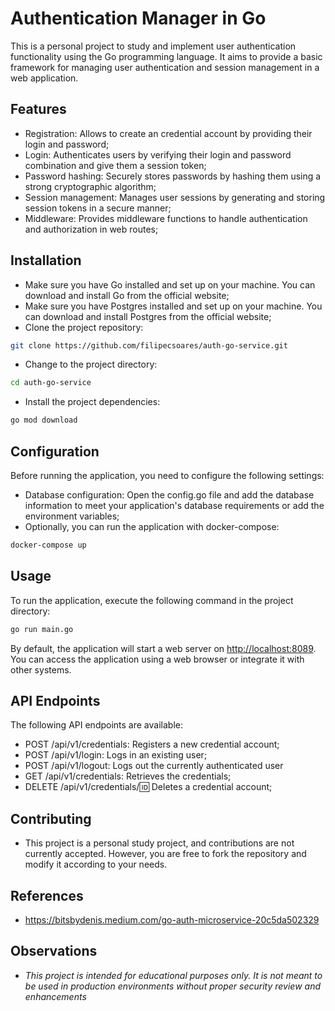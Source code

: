 # Authentication Manager in Go

This is a personal project to study and implement user authentication functionality using the Go programming language. It aims to provide a basic framework for managing user authentication and session management in a web application.

## Features

- Registration: Allows to create an credential account by providing their login and password;
- Login: Authenticates users by verifying their login and password combination and give them a session token;
- Password hashing: Securely stores passwords by hashing them using a strong cryptographic algorithm;
- Session management: Manages user sessions by generating and storing session tokens in a secure manner;
- Middleware: Provides middleware functions to handle authentication and authorization in web routes;

## Installation

- Make sure you have Go installed and set up on your machine. You can download and install Go from the official website;
- Make sure you have Postgres installed and set up on your machine. You can download and install Postgres from the official website;
- Clone the project repository:

``` bash
git clone https://github.com/filipecsoares/auth-go-service.git
```

- Change to the project directory:

``` bash
cd auth-go-service
```

- Install the project dependencies:

``` bash
go mod download
```

## Configuration

Before running the application, you need to configure the following settings:

- Database configuration: Open the config.go file and add the database information to meet your application's database requirements or add the environment variables;
- Optionally, you can run the application with docker-compose:

``` bash
docker-compose up
```

## Usage

To run the application, execute the following command in the project directory:

``` bash
go run main.go
```

By default, the application will start a web server on <http://localhost:8089>. You can access the application using a web browser or integrate it with other systems.

## API Endpoints

The following API endpoints are available:

- POST /api/v1/credentials: Registers a new credential account;
- POST /api/v1/login: Logs in an existing user;
- POST /api/v1/logout: Logs out the currently authenticated user
- GET /api/v1/credentials: Retrieves the credentials;
- DELETE /api/v1/credentials/:id: Deletes a credential account;

## Contributing

- This project is a personal study project, and contributions are not currently accepted. However, you are free to fork the repository and modify it according to your needs.

## References

- <https://bitsbydenis.medium.com/go-auth-microservice-20c5da502329>

## Observations

- *This project is intended for educational purposes only. It is not meant to be used in production environments without proper security review and enhancements*
